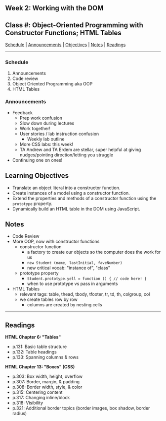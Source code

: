 ## **Week 2: Working with the DOM**
## Class #: Object-Oriented Programming with Constructor Functions; HTML Tables

[Schedule](#schedule) | [Announcements](#announcements) | [Objectives](#learning-objectives) | [Notes](#notes) | [Readings](#readings)


<hr></hr>

### Schedule
1. Announcements
1. Code review
1. Object Oriented Programming aka OOP
1. HTML Tables

### Announcements
* Feedback
    * Prep work confusion
    * Slow down during lectures
    * Work together!
    * User stories / lab instruction confusion
        * Weekly lab outline
    * More CSS labs: this week!
    * TA Andrew and TA Erdem are stellar, super helpful at giving nudges/pointing direction/letting you struggle
* Continuing one on ones!

## Learning Objectives
- Translate an object literal into a constructor function. 
- Create instances of a model using a constructor function.
- Extend the properties and methods of a constructor function using the `prototype` property.
- Dynamically build an HTML table in the DOM using JavaScript.

## Notes
* Code Review
* More OOP, now with constructor functions
    * constructor function
        * a factory to create our objects so the computer does the work for us
        * `new Student (name, lastInitial, faveNumber)`
        * new critical vocab: "instance of", "class"
    * prototype property
        * `Student.prototype.yell = function () { // code here! }`
        * when to use prototype vs pass in arguments
* HTML Tables
    * relevant tags: table, thead, tbody, tfooter, tr, td, th, colgroup, col
    * we create tables row by row
        * columns are created by nesting cells

<hr></hr>

## Readings

**HTML Chapter 6: "Tables"**

- p.131: Basic table structure
- p.132: Table headings
- p.133: Spanning columns & rows

**HTML Chapter 13: "Boxes" (CSS)**

- p.303: Box width, height, overflow
- p.307: Border, margin, & padding
- p.308: Border width, style, & color
- p.315: Centering content
- p.317: Changing inline/block
- p.318: Visibility
- p.321: Additional border topics (border images, box shadow, border radius)